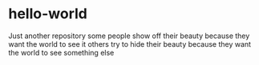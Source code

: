 # hello-world
Just another repository
some people show off their beauty because they want the world to see it
others try to hide their beauty because they want the world to see something else
